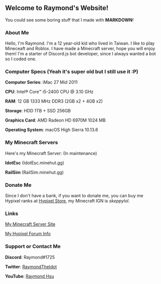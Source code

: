 ## Welcome to Raymond's Website!

You could see some boring stuff that I made with **MARKDOWN**!

### About Me

Hello, I'm Raymond. I'm a 12 year-old kid who lived in Taiwan. I like to play Mineceaft and Roblox. I have made a Minecraft server, hope you will enjoy them! I'm a starter of Discord.js bot developer, since I always wanted a bot so I coded one.

### Computer Specs (Yeah it's super old but I still use it :P)

**Computer Series**: iMac 27 Mid 2011

**CPU**: Intel® Core™ i5-2400 CPU @ 3.10 GHz

**RAM**: 12 GB 1333 MHz DDR3 (2GB x2 + 4GB x2)

**Storage**: HDD 1TB + SSD 256GB

**Graphics Card**: AMD Radeon HD 6970M 1024 MB

**Operating System**: macOS High Sierra 10.13.6

### My Minecraft Servers

Here's my Minecraft Server: (In maintenance)

**IdotEsc** (IdotEsc.minehut.gg)

**RailSim** (RailSim.minehut.gg)

### Donate Me

Since I don't have a bank, if you want to donate me, you can buy me Hypixel ranks at [Hypixel Store](https://store.hypixel.net), my Minecraft IGN is *skeppylol*.

### Links

[My Minecraft Server Site](https://yourtoxic.tk)

[My Hypixel Forum Info](https://hypixel.net/members/raymond_TW.1811695)

### Support or Contact Me

**Discord**: Raymond#1725

**Twitter**: [RaymondTheIdot](https://twitter.com/RaymondTheIdot)

**YouTube**: [Raymond Hsu](https://youtube.com/RaymondHsu)
